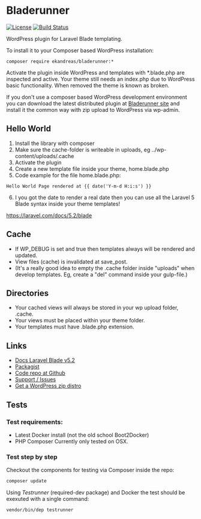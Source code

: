 # Bladerunner

[![License](https://img.shields.io/badge/license-MIT-blue.svg)](https://packagist.org/packages/ekandreas/bladerunner)
[![Build Status](https://travis-ci.org/ekandreas/bladerunner.svg?branch=master)](https://travis-ci.org/ekandreas/bladerunner)

WordPress plugin for Laravel Blade templating.

To install it to your Composer based WordPress installation:

```
composer require ekandreas/bladerunner:*
```
Activate the plugin inside WordPress and templates with *.blade.php are inspected and active.
Your theme still needs an index.php due to WordPress basic functionality. When removed the theme is known as broken.

If you don't use a composer based WordPress development environment you can download the latest distributed plugin at [Bladerunner site](http://bladerunner.aekab.se) and install it the common way with zip upload to WordPress via wp-admin.

## Hello World
1. Install the library with composer
2. Make sure the cache-folder is writeable in uploads, eg ../wp-content/uploads/.cache
3. Activate the plugin
4. Create a new template file inside your theme, home.blade.php
5. Code example for the file home.blade.php:
```
Hello World Page rendered at {{ date('Y-m-d H:i:s') }}
```
6. I you got the date to render a real date then you can use all the Laravel 5 Blade syntax inside your theme templates!

https://laravel.com/docs/5.2/blade

## Cache
* If WP_DEBUG is set and true then templates always will be rendered and updated.
* View files (cache) is invalidated at save_post.
* (It's a really good idea to empty the .cache folder inside "uploads" when develop templates. Eg, create a "del" command inside your gulp-file.)

## Directories
* Your cached views will always be stored in your wp upload folder, .cache.
* Your views must be placed within your theme folder.
* Your templates must have .blade.php extension.

## Links
* [Docs Laravel Blade v5.2](https://laravel.com/docs/5.2/blade)
* [Packagist](https://packagist.org/packages/ekandreas/bladerunner)
* [Code repo at Github](https://github.com/ekandreas/bladerunner)
* [Support / Issues](https://github.com/ekandreas/bladerunner/issues)
* [Get a WordPress zip distro](http://bladerunner.aekab.se)

## Tests

### Test requirements:
* Latest Docker install (not the old school Boot2Docker)
* PHP Composer
Currently only tested on OSX.

### Test step by step
Checkout the components for testing via Composer inside the repo:
```bash
composer update
```

Using *Testrunner* (required-dev package) and Docker the test should be exexuted with a single command:
```bash
vendor/bin/dep testrunner
```

